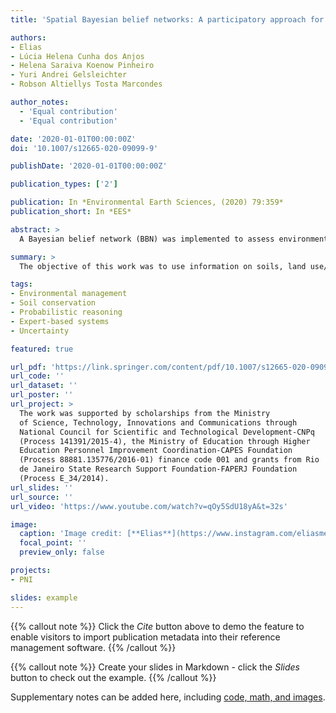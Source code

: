 ```yaml
---
title: 'Spatial Bayesian belief networks: A participatory approach for mapping environmental vulnerability at the Itatiaia National Park, Brazil'

authors:
- Elias
- Lúcia Helena Cunha dos Anjos
- Helena Saraiva Koenow Pinheiro
- Yuri Andrei Gelsleichter
- Robson Altiellys Tosta Marcondes

author_notes:
  - 'Equal contribution'
  - 'Equal contribution'

date: '2020-01-01T00:00:00Z'
doi: '10.1007/s12665-020-09099-9'

publishDate: '2020-01-01T00:00:00Z'

publication_types: ['2']

publication: In *Environmental Earth Sciences, (2020) 79:359*
publication_short: In *EES*

abstract: >
  A Bayesian belief network (BBN) was implemented to assess environmental vulnerability in the Itatiaia National Park (INP). Information of soils, land use/cover, climate, relief and parent material was used to create the BBN, and the input nodes were those presumed as having a direct influence on the environmental vulnerability analysis. The literature review and a participatory approach were the basis to construct the structure of the network and to define the relations of dependence between the nodes through the conditional probability tables (CPTs). The most fragile areas were identified in soils with high organic carbon content, cation exchange capacity and fire susceptibility, low bulk density, low pH, poorly drained, profiles less developed, accentuated slopes, vegetation cover as altitude field and close to the trails or farms. Also, soils are formed from colluvial parent material. Despite the complexity of the study area, BBN was able to produce significant results. In addition to the BBN approach being less subjective than that conventionally used in vulnerability studies in Brazil, it was possible to obtain the propagation of the uncertainty associated with the prediction. The results will help decision makers to identify priority areas for intervention, reduce soil degradation in the highly vulnerable areas and help the INP managers in achieving a balance between nature conservation needs and recreational opportunity. Moreover, the BBN model may be updated as new knowledge or data are produced; and it can be used to support the process of the adaptive management plan.

summary: >
  The objective of this work was to use information on soils, land use/cover, climate, relief, and parent material to create a BBN for analysing environmental vulnerability.

tags:
- Environmental management
- Soil conservation
- Probabilistic reasoning
- Expert-based systems
- Uncertainty

featured: true

url_pdf: 'https://link.springer.com/content/pdf/10.1007/s12665-020-09099-9.pdf'
url_code: ''
url_dataset: ''
url_poster: ''
url_project: >
  The work was supported by scholarships from the Ministry
  of Science, Technology, Innovations and Communications through
  National Council for Scientific and Technological Development-CNPq
  (Process 141391/2015-4), the Ministry of Education through Higher
  Education Personnel Improvement Coordination-CAPES Foundation
  (Process 88881.135776/2016-01) finance code 001 and grants from Rio
  de Janeiro State Research Support Foundation-FAPERJ Foundation
  (Process E_34/2014).
url_slides: ''
url_source: ''
url_video: 'https://www.youtube.com/watch?v=qOy5SdU18yA&t=32s'

image:
  caption: 'Image credit: [**Elias**](https://www.instagram.com/eliasmendescosta/?hl=pt-br)'
  focal_point: ''
  preview_only: false

projects:
- PNI

slides: example
---
```


{{% callout note %}}
Click the _Cite_ button above to demo the feature to enable visitors to import publication metadata into their reference management software.
{{% /callout %}}

{{% callout note %}}
Create your slides in Markdown - click the _Slides_ button to check out the example.
{{% /callout %}}

Supplementary notes can be added here, including [code, math, and images](https://wowchemy.com/docs/writing-markdown-latex/).

